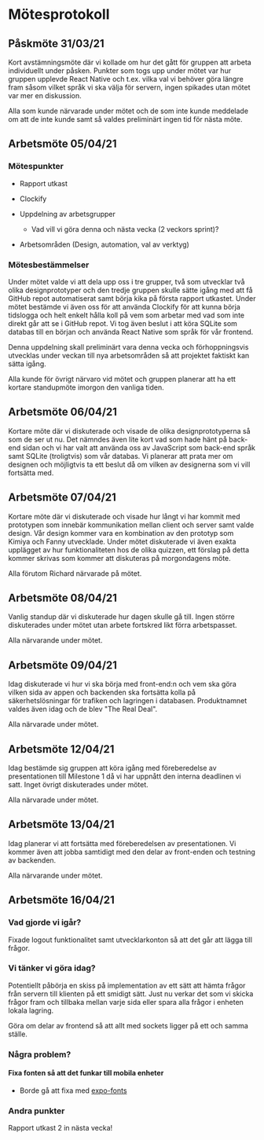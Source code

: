 # Mötesprotokoll

## Påskmöte 31/03/21

Kort avstämningsmöte där vi kollade om hur det gått för gruppen att arbeta individuellt under påsken. Punkter som togs upp under mötet var hur gruppen upplevde React Native och t.ex. vilka val vi behöver göra längre fram såsom vilket språk vi ska välja för servern, ingen spikades utan mötet var mer en diskussion.

Alla som kunde närvarade under mötet och de som inte kunde meddelade om att de inte kunde samt så valdes preliminärt ingen tid för nästa möte.

## Arbetsmöte 05/04/21

### Mötespunkter

* Rapport utkast

* Clockify

* Uppdelning av arbetsgrupper
  * Vad vill vi göra denna och nästa vecka (2 veckors sprint)?

* Arbetsområden (Design, automation, val av verktyg)

### Mötesbestämmelser

Under mötet valde vi att dela upp oss i tre grupper, två som utvecklar två olika designprototyper och den tredje gruppen skulle sätte igång med att få GitHub repot automatiserat samt börja kika på första rapport utkastet. Under mötet bestämde vi även oss för att använda Clockify för att kunna börja tidslogga och helt enkelt hålla koll på vem som arbetar med vad som inte direkt går att se i GitHub repot. Vi tog även beslut i att köra SQLite som databas till en början och använda React Native som språk för vår frontend.

Denna uppdelning skall preliminärt vara denna vecka och förhoppningsvis utvecklas under veckan till nya arbetsområden så att projektet faktiskt kan sätta igång.

Alla kunde för övrigt närvaro vid mötet och gruppen planerar att ha ett kortare standupmöte imorgon den vanliga tiden.

## Arbetsmöte 06/04/21

Kortare möte där vi diskuterade och visade de olika designprototyperna så som de ser ut nu. Det nämndes även lite kort vad som hade hänt på back-end sidan och vi har valt att använda oss av JavaScript som back-end språk samt SQLite (troligtvis) som vår databas. Vi planerar att prata mer om designen och möjligtvis ta ett beslut då om vilken av designerna som vi vill fortsätta med.

## Arbetsmöte 07/04/21

Kortare möte där vi diskuterade och visade hur långt vi har kommit med prototypen som innebär kommunikation mellan client och server samt valde design. Vår design kommer vara en kombination av den prototyp som Kimiya och Fanny utvecklade.
Under mötet diskuterade vi även exakta upplägget av hur funktionaliteten hos de olika quizzen, ett förslag på detta kommer skrivas som kommer att diskuteras på morgondagens möte.

Alla förutom Richard närvarade på mötet.

## Arbetsmöte 08/04/21

Vanlig standup där vi diskuterade hur dagen skulle gå till. Ingen större diskuterades under mötet utan arbete fortskred likt förra arbetspasset.

Alla närvarande under mötet.

## Arbetsmöte 09/04/21

Idag diskuterade vi hur vi ska börja med front-end:n och vem ska göra vilken sida av appen och backenden ska fortsätta kolla på säkerhetslösningar för trafiken och lagringen i databasen.  Produktnamnet valdes även idag och de blev "The Real Deal".

Alla närvarade under mötet.

## Arbetsmöte 12/04/21

Idag bestämde sig gruppen att köra igång med föreberedelse av presentationen till Milestone 1 då vi har uppnått den interna deadlinen vi satt. Inget övrigt diskuterades under mötet.

Alla närvarade under mötet.

## Arbetsmöte 13/04/21

Idag planerar vi att fortsätta med föreberedelsen av presentationen. Vi kommer även att jobba samtidigt med den delar av front-enden och testning av backenden.

Alla närvarande under mötet.

## Arbetsmöte 16/04/21

### Vad gjorde vi igår?

Fixade logout funktionalitet samt utvecklarkonton så att det går att lägga till frågor.

### Vi tänker vi göra idag?

Potentiellt påbörja en skiss på implementation av ett sätt att hämta frågor från servern till klienten på ett smidigt sätt. Just nu verkar det som vi skicka frågor fram och tillbaka mellan varje sida eller spara alla frågor i enheten lokala lagring.

Göra om delar av frontend så att allt med sockets ligger på ett och samma ställe.

### Några problem?

#### Fixa fonten så att det funkar till mobila enheter

* Borde gå att fixa med [expo-fonts](https://docs.expo.io/versions/latest/sdk/font/)

### Andra punkter

Rapport utkast 2 in nästa vecka!
